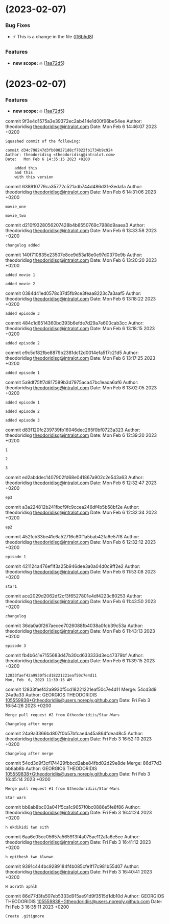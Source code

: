 #  (2023-02-07)


### Bug Fixes

* :zap: This is a change in the file ([ff6b5d8](https://github.com/Gtheodoridiis/Change/commit/ff6b5d8a611d2da191babfe2a243ef7e977bfcb1))


### Features

* **new scope:** :fire: ([1aa72d5](https://github.com/Gtheodoridiis/Change/commit/1aa72d5cb4539fb0146a235a4a90d90452907b12))



#  (2023-02-07)


### Features

* **new scope:** :fire: ([1aa72d5](https://github.com/Gtheodoridiis/Change/commit/1aa72d5cb4539fb0146a235a4a90d90452907b12))



commit 9f3e4d1575a3e39372ec2ab414e1d00f96be54ee
Author: theodoridisg <theodoridisg@intralot.com>
Date:   Mon Feb 6 14:46:07 2023 +0200

    Squashed commit of the following:
    
    commit d34c798247d3fb000271d8cf7022fb1734b9c924
    Author: theodoridisg <theodoridisg@intralot.com>
    Date:   Mon Feb 6 14:35:15 2023 +0200
    
        added this
        and this
        with this version

commit 638910779ca35772c521adb744d486d31e3eda1a
Author: theodoridisg <theodoridisg@intralot.com>
Date:   Mon Feb 6 14:31:06 2023 +0200

    movie_one
    
    movie_two

commit d210f9328056207428b4b8550769c7988d9aaea3
Author: theodoridisg <theodoridisg@intralot.com>
Date:   Mon Feb 6 13:33:58 2023 +0200

    changelog added

commit 140f710835e23507e8ce9d53a18e0e97d0370e9b
Author: theodoridisg <theodoridisg@intralot.com>
Date:   Mon Feb 6 13:20:20 2023 +0200

    added movie 1
    
    added movie 2

commit 0384d41ed0578c37d5fb9ce3feaa8223c7a3aaf5
Author: theodoridisg <theodoridisg@intralot.com>
Date:   Mon Feb 6 13:18:22 2023 +0200

    added episode 3

commit 484c1d6514360bd393b6efde7d29a7e600cab3cc
Author: theodoridisg <theodoridisg@intralot.com>
Date:   Mon Feb 6 13:18:15 2023 +0200

    added episode 2

commit e9c5df82fbe8879b2381dc12d0014efa517c21d5
Author: theodoridisg <theodoridisg@intralot.com>
Date:   Mon Feb 6 13:17:25 2023 +0200

    added episode 1

commit 5a9df75ff7d817589b3d7975aca47bc1eada6af6
Author: theodoridisg <theodoridisg@intralot.com>
Date:   Mon Feb 6 13:02:05 2023 +0200

    added episode 1
    
    added episode 2
    
    added episode 3

commit d83f120fc239739fb16046dec265f0bf0723a323
Author: theodoridisg <theodoridisg@intralot.com>
Date:   Mon Feb 6 12:39:20 2023 +0200

    1
    
    2
    
    3

commit ed2abddec1407902fd68e041867a902c2e543a63
Author: theodoridisg <theodoridisg@intralot.com>
Date:   Mon Feb 6 12:32:47 2023 +0200

    ep3

commit a3a224812b241fbcf9fc9ccea246df4b5b58bf2e
Author: theodoridisg <theodoridisg@intralot.com>
Date:   Mon Feb 6 12:32:34 2023 +0200

    ep2

commit 452fcb33be41c6a52716c80f1a5bab42fa6e57f8
Author: theodoridisg <theodoridisg@intralot.com>
Date:   Mon Feb 6 12:32:12 2023 +0200

    episode 1

commit 421124a476ef1f3a25b946dee3a0a04d0c9ff2e2
Author: theodoridisg <theodoridisg@intralot.com>
Date:   Mon Feb 6 11:53:08 2023 +0200

    star1

commit ace2029d2062df2cf3f6527801e4df4223c80253
Author: theodoridisg <theodoridisg@intralot.com>
Date:   Mon Feb 6 11:43:50 2023 +0200

    changelog

commit 36da0a0f267aecee7026088fb4038a0fcb39c53a
Author: theodoridisg <theodoridisg@intralot.com>
Date:   Mon Feb 6 11:43:13 2023 +0200

    episode 3

commit fb4b641e7155683d47b30cd633333d3ec47379bf
Author: theodoridisg <theodoridisg@intralot.com>
Date:   Mon Feb 6 11:39:15 2023 +0200

    12833faef42a9930f5cd18221221eaf50c7e4d11
    Mon, Feb  6, 2023 11:39:15 AM

commit 12833faef42a9930f5cd18221221eaf50c7e4d11
Merge: 54cd3d9 24a9a33
Author: GEORGIOS THEODORIDIS <105559838+Gtheodoridiis@users.noreply.github.com>
Date:   Fri Feb 3 16:54:26 2023 +0200

    Merge pull request #2 from Gtheodoridiis/Star-Wars
    
    Changelog after merge

commit 24a9a3366bd807f0b57bfcae4a45a864fdead8c5
Author: theodoridisg <theodoridisg@intralot.com>
Date:   Fri Feb 3 16:52:10 2023 +0200

    Changelog after merge

commit 54cd3d9f3cf174429fbbcd2abe84fbd02d29e8de
Merge: 86d77d3 bb8ab8b
Author: GEORGIOS THEODORIDIS <105559838+Gtheodoridiis@users.noreply.github.com>
Date:   Fri Feb 3 16:45:14 2023 +0200

    Merge pull request #1 from Gtheodoridiis/Star-Wars
    
    Star wars

commit bb8ab8bc03a041f5ca1c9657f0bc0886e5fe8f86
Author: theodoridisg <theodoridisg@intralot.com>
Date:   Fri Feb 3 16:41:24 2023 +0200

    h ekdikidi twn sith

commit 6aa6e05cc05657a565913f4a075ae112a1a6e5ee
Author: theodoridisg <theodoridisg@intralot.com>
Date:   Fri Feb 3 16:41:12 2023 +0200

    h epithesh twn klwnwn

commit 9391c444bc9289184f4b085cfe1f17c981b55d07
Author: theodoridisg <theodoridisg@intralot.com>
Date:   Fri Feb 3 16:40:41 2023 +0200

    H aorath aphlh

commit 86d77d3fa507eb5333d915ae91d9f3515d1db10d
Author: GEORGIOS THEODORIDIS <105559838+Gtheodoridiis@users.noreply.github.com>
Date:   Fri Feb 3 16:35:11 2023 +0200

    Create .gitignore
